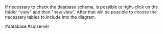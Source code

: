 If necessary to check the database schema, is possible to right-click on the folder "view" and then "new view". After that will be possible to choose the necessary tables to include into the diagram.

#database #sqlserver 